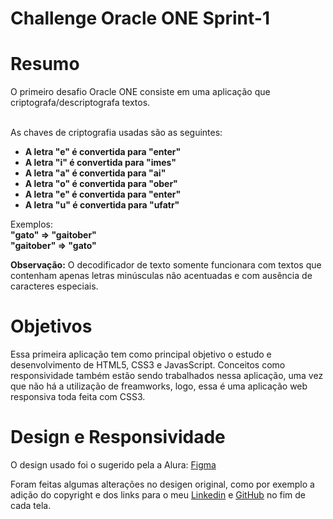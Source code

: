 # Challenge Oracle ONE Sprint-1


# Resumo 
<p>O primeiro desafio Oracle ONE consiste em uma aplicação que criptografa/descriptografa textos.<br>

<br>As chaves de criptografia usadas são as seguintes:</p>

<ul>
  <li><strong>A letra "e" é convertida para "enter"</strong></li>
  <li><strong>A letra "i" é convertida para "imes"</strong></li>
  <li><strong>A letra "a" é convertida para "ai"</strong></li>
  <li><strong>A letra "o" é convertida para "ober"</strong></li>
  <li><strong>A letra "e" é convertida para "enter"</strong></li>
  <li><strong>A letra "u" é convertida para "ufatr"</strong></li>
</ul>

Exemplos:<br>
<strong>"gato" => "gaitober"<br></strong>
<strong>"gaitober" => "gato"<br></strong>
<p><strong>Observação:</strong> O decodificador de texto somente funcionara com textos que contenham apenas letras minúsculas não acentuadas e com ausência de caracteres especiais.</p>

# Objetivos
<p>Essa primeira aplicação tem como principal objetivo o estudo e desenvolvimento de HTML5, CSS3 e JavasScript. Conceitos como responsividade também estão sendo trabalhados nessa aplicação, uma vez que não há a utilização de freamworks, logo, essa é uma aplicação web responsiva toda feita com CSS3.</p>

# Design e Responsividade

<p>O design usado foi o sugerido pela a Alura: <a href="https://www.figma.com/file/tvFEYhVfZTjdJ5P24RGV21/Alura-Challenge---Desafio-1---L%C3%B3gica?node-id=2%3A213">Figma</a></p>
<p>Foram feitas algumas alterações no desigen original, como por exemplo a adição do copyright e dos links para o meu <a href="https://www.linkedin.com/in/andr%C3%A9-castro-3ab614178/">Linkedin</a> e <a href="https://github.com/andreivan245">GitHub</a> no fim de cada tela.</p>




 

